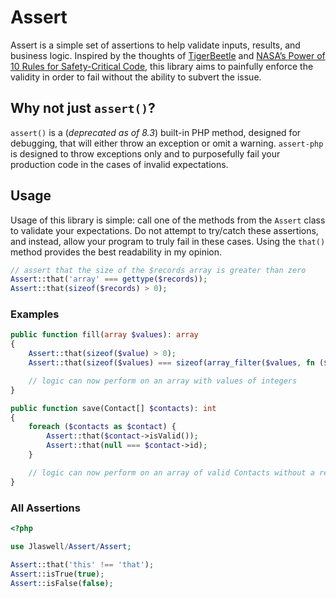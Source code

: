 # Assert

Assert is a simple set of assertions to help validate inputs, results, and
business logic. Inspired by the thoughts of [TigerBeetle](https://tigerbeetle.com/blog/2023-12-27-it-takes-two-to-contract) 
and [NASA’s Power of 10 Rules for Safety-Critical Code](https://en.wikipedia.org/wiki/The_Power_of_10:_Rules_for_Developing_Safety-Critical_Code),
this library aims to painfully enforce the validity in order to fail without the
ability to subvert the issue.

## Why not just `assert()`?
`assert()` is a (*deprecated as of 8.3*) built-in PHP method, designed for
debugging, that will either throw an exception or omit a warning. `assert-php`
is designed to throw exceptions only and to purposefully fail your production code
in the cases of invalid expectations.

## Usage
Usage of this library is simple: call one of the methods from the `Assert` class
to validate your expectations. Do not attempt to try/catch these assertions, and
instead, allow your program to truly fail in these cases. Using the `that()` 
method provides the best readability in my opinion.

```php
// assert that the size of the $records array is greater than zero
Assert::that('array' === gettype($records));
Assert::that(sizeof($records) > 0);
```

### Examples

```php
public function fill(array $values): array
{
    Assert::that(sizeof($value) > 0);
    Assert::that(sizeof($values) === sizeof(array_filter($values, fn ($value) => is_int($value))));

    // logic can now perform on an array with values of integers
}

public function save(Contact[] $contacts): int
{
    foreach ($contacts as $contact) {
        Assert::that($contact->isValid());
        Assert::that(null === $contact->id);
    }

    // logic can now perform on an array of valid Contacts without a record id
}
```

### All Assertions
```php
<?php

use Jlaswell/Assert/Assert;

Assert::that('this' !== 'that');
Assert::isTrue(true);
Assert::isFalse(false);

```

